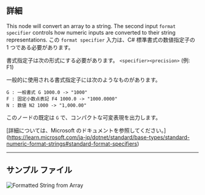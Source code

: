 ## 詳細
This node will convert an array to a string. The second input `format specifier` controls how numeric inputs are converted to their string representations.
この `format specifier` 入力は、C# 標準書式の数値指定子の 1 つである必要があります。

書式指定子は次の形式にする必要があります。
`<specifier><precision>` (例: F1)

一般的に使用される書式指定子には次のようなものがあります。
```
G : 一般書式 G 1000.0 -> "1000"
F : 固定小数点表記 F4 1000.0 -> "1000.0000"
N : 数値 N2 1000 -> "1,000.00"
```

このノードの既定は `G` で、コンパクトな可変表現を出力します。

[詳細については、Microsoft のドキュメントを参照してください。] (https://learn.microsoft.com/ja-jp/dotnet/standard/base-types/standard-numeric-format-strings#standard-format-specifiers)
___
## サンプル ファイル

![Formatted String from Array](./CoreNodeModels.FormattedStringFromArray_img.jpg)
